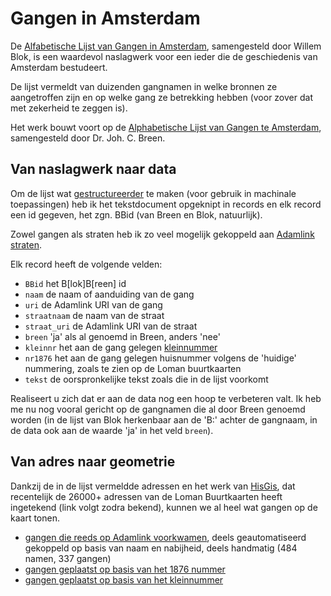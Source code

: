 # Gangen in Amsterdam

De [Alfabetische Lijst van Gangen in Amsterdam](http://opleid.info/alfabetische-lijst-van-gangen-in-amsterdam-samengesteld-door-w.html), samengesteld door Willem Blok, is een waardevol naslagwerk voor een ieder die de geschiedenis van Amsterdam bestudeert.

De lijst vermeldt van duizenden gangnamen in welke bronnen ze aangetroffen zijn en op welke gang ze betrekking hebben (voor zover dat met zekerheid te zeggen is).

Het werk bouwt voort op de [Alphabetische Lijst van Gangen te Amsterdam](https://www.delpher.nl/nl/boeken/view?coll=boeken&identifier=MMUBL07%3A000000035%3A00004), samengesteld door Dr. Joh. C. Breen.

## Van naslagwerk naar data

Om de lijst wat [gestructureerder](bb.csv) te maken (voor gebruik in machinale toepassingen) heb ik het tekstdocument opgeknipt in records en elk record een id gegeven, het zgn. BBid (van Breen en Blok, natuurlijk).

Zowel gangen als straten heb ik zo veel mogelijk gekoppeld aan [Adamlink straten](https://adamlink.nl/geo/streets/list).

Elk record heeft de volgende velden:

- `BBid` het B[lok]B[reen] id
- `naam` de naam of aanduiding van de gang
- `uri` de Adamlink URI van de gang
- `straatnaam` de naam van de straat
- `straat_uri` de Adamlink URI van de straat
- `breen` 'ja' als al genoemd in Breen, anders 'nee'
- `kleinnr` het aan de gang gelegen [kleinnummer](https://www.amsterdam.nl/stadsarchief/nieuws/omnummering/)
- `nr1876` het aan de gang gelegen huisnummer volgens de 'huidige' nummering, zoals te zien op de Loman buurtkaarten
- `tekst` de oorspronkelijke tekst zoals die in de lijst voorkomt

Realiseert u zich dat er aan de data nog een hoop te verbeteren valt. Ik heb me nu nog vooral gericht op de gangnamen die al door Breen genoemd worden (in de lijst van Blok herkenbaar aan de 'B:' achter de gangnaam, in de data ook aan de waarde 'ja' in het veld `breen`).

## Van adres naar geometrie

Dankzij de in de lijst vermeldde adressen en het werk van [HisGis](http://www.hisgis.nl/), dat recentelijk de 26000+ adressen van de Loman Buurtkaarten heeft ingetekend (link volgt zodra bekend), kunnen we al heel wat gangen op de kaart tonen.

- [gangen die reeds op Adamlink voorkwamen](adamlink.geojson), deels geautomatiseerd gekoppeld op basis van naam en nabijheid, deels handmatig (484 namen, 337 gangen)
- [gangen geplaatst op basis van het 1876 nummer](adressen1876.geojson)
- [gangen geplaatst op basis van het kleinnummer](kleinnummers.geojson)
